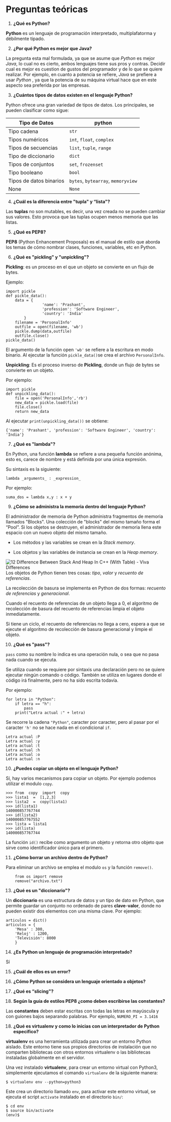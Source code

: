 # Preguntas teóricas

1. **¿Qué es Python?**

**Python** es un lenguaje de programación interpretado, multiplafatorma y débilmente tipado.

2. **¿Por qué Python es mejor que Java?**

La pregunta esta mal formulada, ya que se asume que _Python_ es mejor _Java_, lo cual no es cierto, ambos lenguajes tiene sus pros y contras. Decidir cual es mejor es cuestion de gustos del programador y de lo que se quiere realizar.  Por ejemplo, en cuanto a potencia se refiere, _Java_ se prefiere  a usar  _Python_ , ya que la potencia de su máquina virtual hace que en este aspecto sea preferida por las empresas. 

3. **¿Cuántos tipos de datos existen en el lenguaje Python?**

Python ofrece una gran variedad de tipos de datos. Los principales,  se pueden clasificar como sigue:

| Tipo de Datos|  python |
|--|--|
|Tipo cadena | `str` |
|Tipos numéricos|`int`,  `float`,  `complex`|
|Tipos de secuencias| `list`,  `tuple`,  `range`|
|Tipo de diccionario| `dict`|
|Tipos de conjuntos| `set`,  `frozenset`|
|Tipo booleano| `bool`|
|Tipos de datos binarios |`bytes`,  `bytearray`,  `memoryview`|
|None|`None`|
4. **¿Cuál es la diferencia entre "tupla" y “lista"?**

Las **tuplas** no son mutables, es decir, una vez creada  no se pueden cambiar sus valores. Esto provoca que las tuplas ocupen menos memoria que las listas. 

5. **¿Qué es PEP8?**

**PEP8** (Python Enhancement Proposals) es el manual de estilo que aborda los temas de cómo nombrar clases, funciones, variables, etc en Python. 

6. **¿Qué es "pickling" y "unpickling"?**

**Pickling**: es un proceso en el que un objeto  se convierte en un flujo de bytes.  

Ejemplo:
~~~
import pickle
def pickle_data():  
    data = {  
                'name': 'Prashant',  
                'profession': 'Software Engineer',  
                'country': 'India'  
        }  
    filename = 'PersonalInfo'  
    outfile = open(filename, 'wb')  
    pickle.dump(data,outfile)  
    outfile.close()
pickle_data()
~~~
El argumento de la función open `'wb'` se refiere a la escritura en modo binario. Al ejecutar la función `pickle_data()`se crea el archivo  `PersonalInfo`.

**Unpickling**: Es el proceso inverso de **Pickling**, donde un flujo de bytes se convierte en un objeto.

Por ejemplo:
~~~
import pickle
def unpickling_data():  
    file = open('PersonalInfo','rb')  
    new_data = pickle.load(file)  
    file.close()  
    return new_data  
~~~
Al ejecutar `print(unpickling_data())` se obtiene:
~~~
{'name': 'Prashant', 'profession': 'Software Engineer', 'country': 'India'}
~~~

7. **¿Qué es "lambda"?**

En  Python,  una función **lambda** se refiere a una  pequeña función anónima, esto es,  carece de nombre y está definida por una única  expresión.

Su sintaxis es la siguiente:
~~~
lambda _arguments_ : _expression_
~~~
Por ejemplo:
~~~
suma_dos = lambda x,y : x + y
~~~
9. **¿Cómo se administra la memoria dentro del lenguaje Python?**

El administrador de memoria de Python administra fragmentos de memoria llamados "Blocks". Una colección de "blocks" del mismo tamaño forma el “Pool”. Si los objetos se destruyen, el administrador de memoria llena este espacio con un nuevo objeto del mismo tamaño.

 - Los métodos y las variables se crean en la _Stack memory_. 
   
  - Los objetos y las variables de instancia se crean en la _Heap
   memory_.

![12 Difference Between Stack And Heap In C++ (With Table) - Viva Differences](https://vivadifferences.com/wp-content/uploads/2019/09/Stack-And-Heap-1.png)
Los objetos de Python tienen tres cosas: _tipo_, _valor_ y _recuento de referencias_.

La recolección de basura se implementa en Python de dos formas: _recuento de referencias_ y _generacional_. 

Cuando el recuento de referencias de un objeto llega a 0, el algoritmo de recolección de basura del recuento de referencias limpia el objeto inmediatamente. 

Si tiene un ciclo, el recuento de referencias no llega a cero, espera a que se ejecute el algoritmo de recolección de basura generacional y limpie el objeto. 

10. **¿Qué es "pass"?**

`pass` como su nombre lo indica es una operación nula, o sea que no pasa nada cuando se ejecuta. 

Se utiliza cuando se requiere por sintaxis una declaración pero no se quiere ejecutar ningún comando o código. También se utiliza en lugares donde  el código irá finalmente, pero no ha sido escrita todavía.

Por ejemplo:
~~~
for letra in "Python":
    if letra == "h":
        pass
    print("Letra actual :" + letra)
~~~
Se recorre la cadena `"Python"`, caracter por caracter,  pero al pasar por el caracter `'h'` no se hace nada en el condicional `if`.
~~~
Letra actual :P
Letra actual :y
Letra actual :t
Letra actual :h
Letra actual :o
Letra actual :n
~~~

10. **¿Puedes copiar un objeto en el lenguaje Python?**

Sí, hay varios mecanismos para copiar un objeto. Por ejemplo podemos utilizar el modulo `copy`.
~~~
>>> from  copy  import  copy  
>>> lista1  =  [1,2,3]  
>>> lista2  =  copy(lista1)
>>> id(lista1)
140000857767744
>>> id(lista2)
140000857767552
>>> lista = lista1
>>> id(lista)
140000857767744
~~~

La función `id()` recibe como argumento un objeto y retorna otro objeto que sirve como identificador único para el primero.

11.  **¿Cómo borrar un archivo dentro de Python?**

Para eliminar un archivo se emplea el modulo `os` y la función `remove()`.
~~~
	from os import remove  
	remove("archivo.txt")
~~~
13. **¿Qué es un "diccionario"?**

Un **diccionario** es una estructura de datos y un tipo de dato en Python, que permite guardar un conjunto no ordenado de pares **clave**-**valor**, donde no pueden existir dos elementos con una misma clave. Por ejemplo:
~~~
articulos = dict() 
articulos = { 
	'Mesa' : 300, 
	'Reloj' : 1200, 
	'Televisión': 8000 
	}
~~~
14. **¿Es Python un lenguaje de programación interpretado?**

Sí

15. **¿Cuál de ellos es un error?**

16. **¿Cómo Python se considera un lenguaje orientado a objetos?**


17. **¿Qué es “slicing"?**

18. **Según la guía de estilos PEP8 ¿como deben escribirse las constantes?**

Las **constantes**  deben estar escritas con todas las letras en mayúscula y con guiones bajos separando palabras.  Por ejemplo,  `NUMERO_PI = 3.1416`

18. **¿Qué es virtualenv y como lo inicias con un interpretador de Python especifico?**

**virtualenv** es una herramienta utilizada para crear un entorno Python aislado. Este entorno tiene sus propios directorios de instalación que no comparten bibliotecas con otros entornos virtualenv o las bibliotecas instaladas globalmente en el servidor.

Una vez instalado **virtualenv**, para crear un entorno virtual con  Python3, simplemente ejecutamos el comando  `virtualenv`  de la siguiente manera:
```
$ virtualenv env --python=python3
```
Este crea un directorio llamado `env`, para activar este entorno virtual, se ejecuta el script  `activate`  instalado en el directorio  `bin/`:
```
$ cd env
$ source bin/activate
(env)$
```
